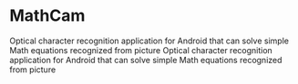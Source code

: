 # MathCam
Optical character recognition application for Android  that can solve simple Math  equations recognized from picture
Optical character recognition application for Android  that can solve simple Math equations recognized from picture
